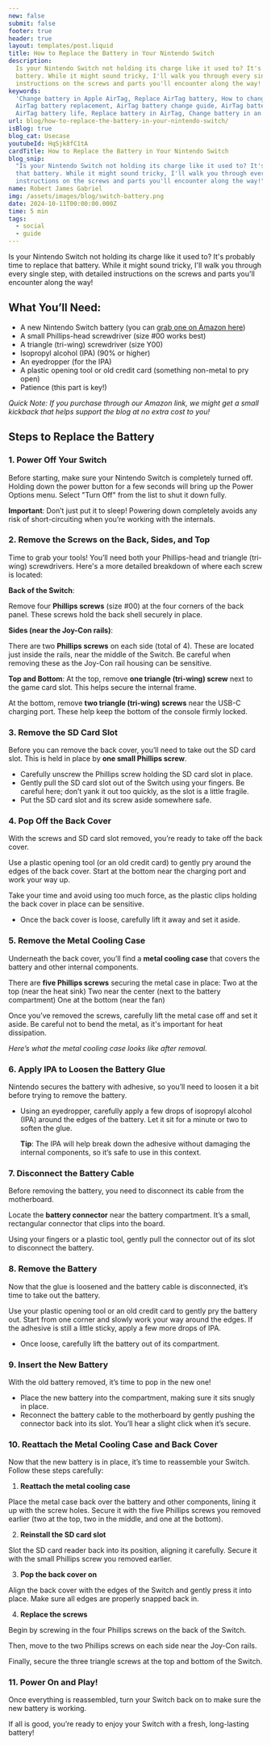 ```yaml
---
new: false
submit: false
footer: true
header: true
layout: templates/post.liquid
title: How to Replace the Battery in Your Nintendo Switch
description:
  Is your Nintendo Switch not holding its charge like it used to? It's probably time to replace that
  battery. While it might sound tricky, I'll walk you through every single step, with detailed
  instructions on the screws and parts you'll encounter along the way!
keywords:
  'Change battery in Apple AirTag, Replace AirTag battery, How to change AirTag battery, Apple
  AirTag battery replacement, AirTag battery change guide, AirTag battery replacement tutorial,
  AirTag battery life, Replace battery in AirTag, Change battery in an Apple AirTag'
url: blog/how-to-replace-the-battery-in-your-nintendo-switch/
isBlog: true
blog_cat: Usecase
youtubeId: HqSjk8fC1tA
cardTitle: How to Replace the Battery in Your Nintendo Switch
blog_snip:
  "Is your Nintendo Switch not holding its charge like it used to? It's probably time to replace
  that battery. While it might sound tricky, I'll walk you through every single step, with detailed
  instructions on the screws and parts you'll encounter along the way!"
name: Robert James Gabriel
img: /assets/images/blog/switch-battery.png
date: 2024-10-11T00:00:00.000Z
time: 5 min
tags:
  - social
  - guide
---
```


Is your Nintendo Switch not holding its charge like it used to? It's probably time to replace that
battery. While it might sound tricky, I'll walk you through every single step, with detailed
instructions on the screws and parts you'll encounter along the way!

## What You’ll Need:

- A new Nintendo Switch battery (you can [grab one on Amazon here](#))
- A small Phillips-head screwdriver (size #00 works best)
- A triangle (tri-wing) screwdriver (size Y00)
- Isopropyl alcohol (IPA) (90% or higher)
- An eyedropper (for the IPA)
- A plastic opening tool or old credit card (something non-metal to pry open)
- Patience (this part is key!)

_Quick Note: If you purchase through our Amazon link, we might get a small kickback that helps
support the blog at no extra cost to you!_

## Steps to Replace the Battery

### 1. Power Off Your Switch

Before starting, make sure your Nintendo Switch is completely turned off. Holding down the power
button for a few seconds will bring up the Power Options menu. Select "Turn Off" from the list to
shut it down fully.

**Important**: Don’t just put it to sleep! Powering down completely avoids any risk of
short-circuiting when you’re working with the internals.

### 2. Remove the Screws on the Back, Sides, and Top

Time to grab your tools! You’ll need both your Phillips-head and triangle (tri-wing) screwdrivers.
Here's a more detailed breakdown of where each screw is located:

**Back of the Switch**:

Remove four **Phillips screws** (size #00) at the four corners of the back panel. These screws hold
the back shell securely in place.

**Sides (near the Joy-Con rails)**:

There are two **Phillips screws** on each side (total of 4). These are located just inside the
rails, near the middle of the Switch. Be careful when removing these as the Joy-Con rail housing can
be sensitive.

**Top and Bottom**: At the top, remove **one triangle (tri-wing) screw** next to the game card slot.
This helps secure the internal frame.

At the bottom, remove **two triangle (tri-wing) screws** near the USB-C charging port. These help
keep the bottom of the console firmly locked.

### 3. Remove the SD Card Slot

Before you can remove the back cover, you’ll need to take out the SD card slot. This is held in
place by **one small Phillips screw**.

- Carefully unscrew the Phillips screw holding the SD card slot in place.
- Gently pull the SD card slot out of the Switch using your fingers. Be careful here; don’t yank it
  out too quickly, as the slot is a little fragile.
- Put the SD card slot and its screw aside somewhere safe.

### 4. Pop Off the Back Cover

With the screws and SD card slot removed, you’re ready to take off the back cover.

Use a plastic opening tool (or an old credit card) to gently pry around the edges of the back cover.
Start at the bottom near the charging port and work your way up.

Take your time and avoid using too much force, as the plastic clips holding the back cover in place
can be sensitive.

- Once the back cover is loose, carefully lift it away and set it aside.

### 5. Remove the Metal Cooling Case

Underneath the back cover, you’ll find a **metal cooling case** that covers the battery and other
internal components.

There are **five Phillips screws** securing the metal case in place: Two at the top (near the heat
sink) Two near the center (next to the battery compartment) One at the bottom (near the fan)

Once you’ve removed the screws, carefully lift the metal case off and set it aside. Be careful not
to bend the metal, as it's important for heat dissipation.

_Here’s what the metal cooling case looks like after removal._

### 6. Apply IPA to Loosen the Battery Glue

Nintendo secures the battery with adhesive, so you’ll need to loosen it a bit before trying to
remove the battery.

- Using an eyedropper, carefully apply a few drops of isopropyl alcohol (IPA) around the edges of
  the battery. Let it sit for a minute or two to soften the glue.

  **Tip**: The IPA will help break down the adhesive without damaging the internal components, so
  it’s safe to use in this context.

### 7. Disconnect the Battery Cable

Before removing the battery, you need to disconnect its cable from the motherboard.

Locate the **battery connector** near the battery compartment. It’s a small, rectangular connector
that clips into the board.

Using your fingers or a plastic tool, gently pull the connector out of its slot to disconnect the
battery.

### 8. Remove the Battery

Now that the glue is loosened and the battery cable is disconnected, it’s time to take out the
battery.

Use your plastic opening tool or an old credit card to gently pry the battery out. Start from one
corner and slowly work your way around the edges. If the adhesive is still a little sticky, apply a
few more drops of IPA.

- Once loose, carefully lift the battery out of its compartment.

### 9. Insert the New Battery

With the old battery removed, it’s time to pop in the new one!

- Place the new battery into the compartment, making sure it sits snugly in place.
- Reconnect the battery cable to the motherboard by gently pushing the connector back into its slot.
  You’ll hear a slight click when it’s secure.

### 10. Reattach the Metal Cooling Case and Back Cover

Now that the new battery is in place, it’s time to reassemble your Switch. Follow these steps
carefully:

1. **Reattach the metal cooling case**

Place the metal case back over the battery and other components, lining it up with the screw holes.
Secure it with the five Phillips screws you removed earlier (two at the top, two in the middle, and
one at the bottom).

2. **Reinstall the SD card slot**

Slot the SD card reader back into its position, aligning it carefully. Secure it with the small
Phillips screw you removed earlier.

3. **Pop the back cover on**

Align the back cover with the edges of the Switch and gently press it into place. Make sure all
edges are properly snapped back in.

4. **Replace the screws**

Begin by screwing in the four Phillips screws on the back of the Switch.

Then, move to the two Phillips screws on each side near the Joy-Con rails.

Finally, secure the three triangle screws at the top and bottom of the Switch.

### 11. Power On and Play!

Once everything is reassembled, turn your Switch back on to make sure the new battery is working.

If all is good, you’re ready to enjoy your Switch with a fresh, long-lasting battery!
